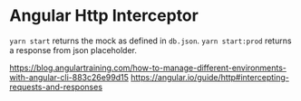 # Angular Http Interceptor

```yarn start``` returns the mock as defined in ```db.json```.  ```yarn start:prod``` returns a response from json placeholder.

https://blog.angulartraining.com/how-to-manage-different-environments-with-angular-cli-883c26e99d15
https://angular.io/guide/http#intercepting-requests-and-responses